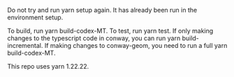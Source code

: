 Do not try and run yarn setup again. It has already been run in the environment setup. 


To build, run yarn build-codex-MT. To test, run yarn test. If only making changes to the typescript code in conway, you can run yarn build-incremental. If making changes to conway-geom, you need to run a full yarn build-codex-MT. 


This repo uses yarn 1.22.22. 